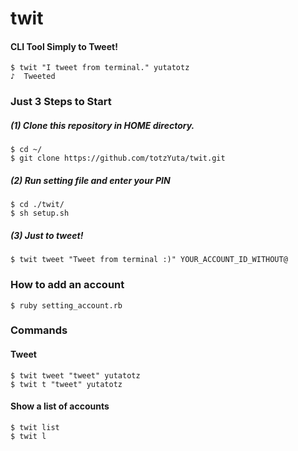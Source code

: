 # twit

#### CLI Tool Simply to Tweet!

```
$ twit "I tweet from terminal." yutatotz
♪  Tweeted
```


### Just 3 Steps to Start

##### (1) Clone this repository in HOME directory.

```
$ cd ~/
$ git clone https://github.com/totzYuta/twit.git
```


##### (2) Run setting file and enter your PIN

```
$ cd ./twit/
$ sh setup.sh
```


##### (3) Just to tweet!

```
$ twit tweet "Tweet from terminal :)" YOUR_ACCOUNT_ID_WITHOUT@
```


### How to add an account

```
$ ruby setting_account.rb
```


### Commands

#### Tweet

```
$ twit tweet "tweet" yutatotz
$ twit t "tweet" yutatotz
```

#### Show a list of accounts

```
$ twit list
$ twit l
```
